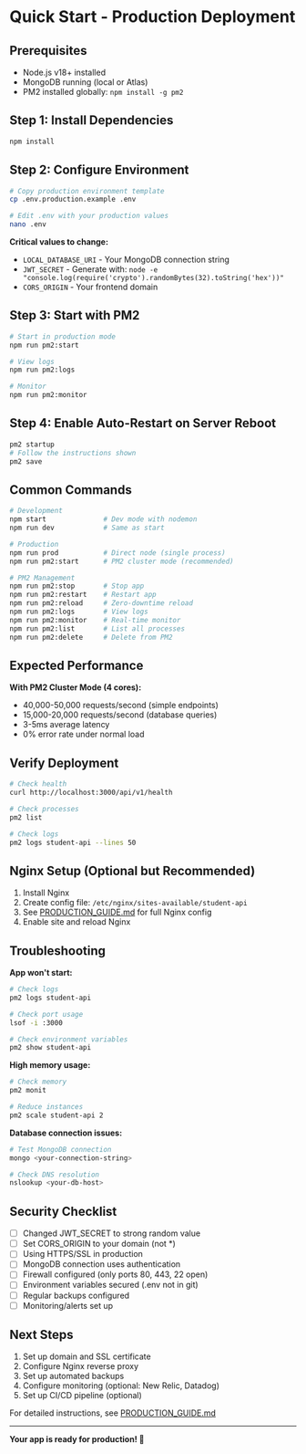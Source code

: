 # Quick Start - Production Deployment

## Prerequisites
- Node.js v18+ installed
- MongoDB running (local or Atlas)
- PM2 installed globally: `npm install -g pm2`

## Step 1: Install Dependencies

```bash
npm install
```

## Step 2: Configure Environment

```bash
# Copy production environment template
cp .env.production.example .env

# Edit .env with your production values
nano .env
```

**Critical values to change:**
- `LOCAL_DATABASE_URI` - Your MongoDB connection string
- `JWT_SECRET` - Generate with: `node -e "console.log(require('crypto').randomBytes(32).toString('hex'))"`
- `CORS_ORIGIN` - Your frontend domain

## Step 3: Start with PM2

```bash
# Start in production mode
npm run pm2:start

# View logs
npm run pm2:logs

# Monitor
npm run pm2:monitor
```

## Step 4: Enable Auto-Restart on Server Reboot

```bash
pm2 startup
# Follow the instructions shown
pm2 save
```

## Common Commands

```bash
# Development
npm start              # Dev mode with nodemon
npm run dev            # Same as start

# Production
npm run prod           # Direct node (single process)
npm run pm2:start      # PM2 cluster mode (recommended)

# PM2 Management
npm run pm2:stop       # Stop app
npm run pm2:restart    # Restart app
npm run pm2:reload     # Zero-downtime reload
npm run pm2:logs       # View logs
npm run pm2:monitor    # Real-time monitor
npm run pm2:list       # List all processes
npm run pm2:delete     # Delete from PM2
```

## Expected Performance

**With PM2 Cluster Mode (4 cores):**
- 40,000-50,000 requests/second (simple endpoints)
- 15,000-20,000 requests/second (database queries)
- 3-5ms average latency
- 0% error rate under normal load

## Verify Deployment

```bash
# Check health
curl http://localhost:3000/api/v1/health

# Check processes
pm2 list

# Check logs
pm2 logs student-api --lines 50
```

## Nginx Setup (Optional but Recommended)

1. Install Nginx
2. Create config file: `/etc/nginx/sites-available/student-api`
3. See [PRODUCTION_GUIDE.md](PRODUCTION_GUIDE.md) for full Nginx config
4. Enable site and reload Nginx

## Troubleshooting

**App won't start:**
```bash
# Check logs
pm2 logs student-api

# Check port usage
lsof -i :3000

# Check environment variables
pm2 show student-api
```

**High memory usage:**
```bash
# Check memory
pm2 monit

# Reduce instances
pm2 scale student-api 2
```

**Database connection issues:**
```bash
# Test MongoDB connection
mongo <your-connection-string>

# Check DNS resolution
nslookup <your-db-host>
```

## Security Checklist

- [ ] Changed JWT_SECRET to strong random value
- [ ] Set CORS_ORIGIN to your domain (not *)
- [ ] Using HTTPS/SSL in production
- [ ] MongoDB connection uses authentication
- [ ] Firewall configured (only ports 80, 443, 22 open)
- [ ] Environment variables secured (.env not in git)
- [ ] Regular backups configured
- [ ] Monitoring/alerts set up

## Next Steps

1. Set up domain and SSL certificate
2. Configure Nginx reverse proxy
3. Set up automated backups
4. Configure monitoring (optional: New Relic, Datadog)
5. Set up CI/CD pipeline (optional)

For detailed instructions, see [PRODUCTION_GUIDE.md](PRODUCTION_GUIDE.md)

---

**Your app is ready for production! 🚀**
